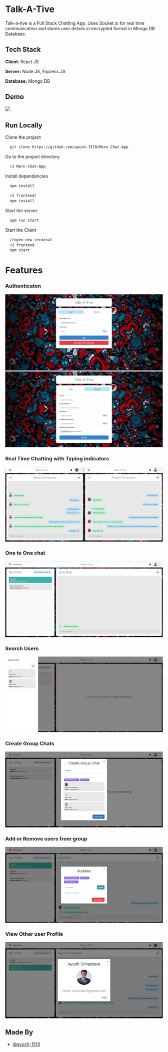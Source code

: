 
# Talk-A-Tive

Talk-a-tive is a Full Stack Chatting App.
Uses Socket.io for real time communication and stores user details in encrypted format in Mongo DB Database.
## Tech Stack

**Client:** React JS

**Server:** Node JS, Express JS

**Database:** Mongo DB
  
## Demo


![]((https://github.com/ayush-1510/Mern-Chat-App/blob/master/Ss/Screenshot%20(438).png))
## Run Locally

Clone the project

```bash
  git clone https://github.com/ayush-1510/Mern-Chat-App
```

Go to the project directory

```bash
  cd Mern-Chat-App
```

Install dependencies

```bash
  npm install
```

```bash
  cd frontend/
  npm install
```

Start the server

```bash
  npm run start
```
Start the Client

```bash
  //open new terminal
  cd frontend
  npm start
```

  
# Features

### Authenticaton
![](https://github.com/ayush-1510/Mern-Chat-App/blob/master/Ss/login.png)
![](https://github.com/ayush-1510/Mern-Chat-App/blob/master/Ss/signup.png)
### Real Time Chatting with Typing indicators
![](https://github.com/ayush-1510/Mern-Chat-App/blob/master/Ss/real-time.png)
### One to One chat
![](https://github.com/ayush-1510/Mern-Chat-App/blob/master/Ss/mainscreen.png)
### Search Users
![](https://github.com/ayush-1510/Mern-Chat-App/blob/master/Ss/search.png)
### Create Group Chats
![](https://github.com/ayush-1510/Mern-Chat-App/blob/master/Ss/newgroup.png)
### Add or Remove users from group
![](https://github.com/ayush-1510/Mern-Chat-App/blob/master/Ss/add-remove.png)
### View Other user Profile
![](https://github.com/ayush-1510/Mern-Chat-App/blob/master/Ss/viewing-other-profile.png)
## Made By

- [@ayush-1510](https://github.com/ayush-1510)

  
